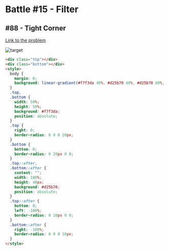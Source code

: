 # Battle #15 - Filter

## #88 - Tight Corner

[Link to the problem](https://cssbattle.dev/play/88)

![target](https://cssbattle.dev/targets/88.png)

```html
<div class="top"></div>
<div class="bottom"></div>
<style>
  body {
    margin: 0;
    background: linear-gradient(#f7f3da 40%, #d25b70 40%, #d25b70 60%, #f7f3da 60%);
  }
  .top,
  .bottom {
    width: 50%;
    height: 50%;
    background: #f7f3da;
    position: absolute;
  }
  .top {
    right: 0;
    border-radius: 0 0 0 20px;
  }
  .bottom {
    bottom: 0;
    border-radius: 0 20px 0 0;
  }
  .top::after,
  .bottom::after {
    content: "";
    width: 100%;
    height: 40px;
    background: #d25b70;
    position: absolute;
  }
  .top::after {
    bottom: 0;
    left: -100%;
    border-radius: 0 10px 0 0;
  }
  .bottom::after {
    right: -100%;
    border-radius: 0 0 0 10px;
  }
</style>
```
